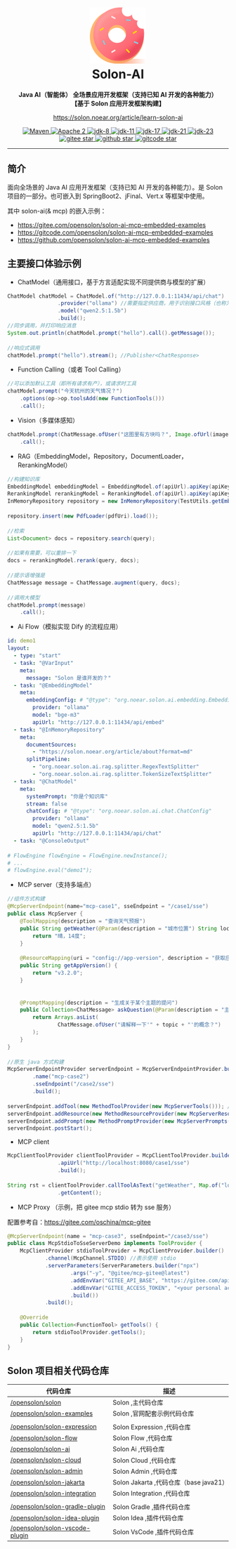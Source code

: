 <h1 align="center" style="text-align:center;">
<img src="solon_icon.png" width="128" />
<br />
Solon-AI
</h1>
<p align="center">
	<strong>Java AI（智能体） 全场景应用开发框架（支持已知 AI 开发的各种能力）</strong>
    <br/>
    <strong>【基于 Solon 应用开发框架构建】</strong>
</p>
<p align="center">
	<a href="https://solon.noear.org/article/learn-solon-ai">https://solon.noear.org/article/learn-solon-ai</a>
</p>

<p align="center">
    <a target="_blank" href="https://central.sonatype.com/search?q=org.noear%3Asolon-parent">
        <img src="https://img.shields.io/maven-central/v/org.noear/solon.svg?label=Maven%20Central" alt="Maven" />
    </a>
    <a target="_blank" href="LICENSE">
		<img src="https://img.shields.io/:License-Apache2-blue.svg" alt="Apache 2" />
	</a>
    <a target="_blank" href="https://www.oracle.com/java/technologies/javase/javase-jdk8-downloads.html">
		<img src="https://img.shields.io/badge/JDK-8-green.svg" alt="jdk-8" />
	</a>
    <a target="_blank" href="https://www.oracle.com/java/technologies/javase/jdk11-archive-downloads.html">
		<img src="https://img.shields.io/badge/JDK-11-green.svg" alt="jdk-11" />
	</a>
    <a target="_blank" href="https://www.oracle.com/java/technologies/javase/jdk17-archive-downloads.html">
		<img src="https://img.shields.io/badge/JDK-17-green.svg" alt="jdk-17" />
	</a>
    <a target="_blank" href="https://www.oracle.com/java/technologies/javase/jdk21-archive-downloads.html">
		<img src="https://img.shields.io/badge/JDK-21-green.svg" alt="jdk-21" />
	</a>
    <a target="_blank" href="https://www.oracle.com/java/technologies/javase/jdk23-archive-downloads.html">
		<img src="https://img.shields.io/badge/JDK-23-green.svg" alt="jdk-23" />
	</a>
    <br />
    <a target="_blank" href='https://gitee.com/noear/solon/stargazers'>
		<img src='https://gitee.com/noear/solon/badge/star.svg' alt='gitee star'/>
	</a>
    <a target="_blank" href='https://github.com/noear/solon/stargazers'>
		<img src="https://img.shields.io/github/stars/noear/solon.svg?style=flat&logo=github" alt="github star"/>
	</a>
    <a target="_blank" href='https://gitcode.com/opensolon/solon/star'>
		<img src='https://gitcode.com/opensolon/solon/star/badge.svg' alt='gitcode star'/>
	</a>
</p>

<hr />


## 简介

面向全场景的 Java AI 应用开发框架（支持已知 AI 开发的各种能力）。是 Solon 项目的一部分。也可嵌入到 SpringBoot2、jFinal、Vert.x 等框架中使用。

其中 solon-ai(& mcp) 的嵌入示例：

* https://gitee.com/opensolon/solon-ai-mcp-embedded-examples
* https://gitcode.com/opensolon/solon-ai-mcp-embedded-examples
* https://github.com/opensolon/solon-ai-mcp-embedded-examples

## 主要接口体验示例

* ChatModel（通用接口，基于方言适配实现不同提供商与模型的扩展）

```java
ChatModel chatModel = ChatModel.of("http://127.0.0.1:11434/api/chat")
                .provider("ollama") //需要指定供应商，用于识别接口风格（也称为方言）
                .model("qwen2.5:1.5b")
                .build();
//同步调用，并打印响应消息
System.out.println(chatModel.prompt("hello").call().getMessage());

//响应式调用
chatModel.prompt("hello").stream(); //Publisher<ChatResponse>
```

* Function Calling（或者 Tool Calling）

```java
//可以添加默认工具（即所有请求有产），或请求时工具
chatModel.prompt("今天杭州的天气情况？")
    .options(op->op.toolsAdd(new FunctionTools()))
    .call();
```

* Vision（多媒体感知）

```java
chatModel.prompt(ChatMessage.ofUser("这图里有方块吗？", Image.ofUrl(imageUrl)))
    .call();
```

* RAG（EmbeddingModel，Repository，DocumentLoader，RerankingModel）

```java
//构建知识库
EmbeddingModel embeddingModel = EmbeddingModel.of(apiUrl).apiKey(apiKey).provider(provider).model(model).batchSize(10).build();
RerankingModel rerankingModel = RerankingModel.of(apiUrl).apiKey(apiKey).provider(provider).model(model).build();
InMemoryRepository repository = new InMemoryRepository(TestUtils.getEmbeddingModel()); //3.初始化知识库

repository.insert(new PdfLoader(pdfUri).load());

//检索
List<Document> docs = repository.search(query);

//如果有需要，可以重排一下
docs = rerankingModel.rerank(query, docs);

//提示语增强是
ChatMessage message = ChatMessage.augment(query, docs);

//调用大模型
chatModel.prompt(message) 
    .call();
```

* Ai Flow（模拟实现 Dify 的流程应用）

```yaml
id: demo1
layout:
  - type: "start"
  - task: "@VarInput"
    meta:
      message: "Solon 是谁开发的？"
  - task: "@EmbeddingModel"
    meta:
      embeddingConfig: # "@type": "org.noear.solon.ai.embedding.EmbeddingConfig"
        provider: "ollama"
        model: "bge-m3"
        apiUrl: "http://127.0.0.1:11434/api/embed"
  - task: "@InMemoryRepository"
    meta:
      documentSources:
        - "https://solon.noear.org/article/about?format=md"
      splitPipeline:
        - "org.noear.solon.ai.rag.splitter.RegexTextSplitter"
        - "org.noear.solon.ai.rag.splitter.TokenSizeTextSplitter"
  - task: "@ChatModel"
    meta:
      systemPrompt: "你是个知识库"
      stream: false
      chatConfig: # "@type": "org.noear.solon.ai.chat.ChatConfig"
        provider: "ollama"
        model: "qwen2.5:1.5b"
        apiUrl: "http://127.0.0.1:11434/api/chat"
  - task: "@ConsoleOutput"

# FlowEngine flowEngine = FlowEngine.newInstance();
# ...
# flowEngine.eval("demo1");
```

* MCP server（支持多端点）

```java
//组件方式构建
@McpServerEndpoint(name="mcp-case1", sseEndpoint = "/case1/sse") 
public class McpServer {
    @ToolMapping(description = "查询天气预报")
    public String getWeather(@Param(description = "城市位置") String location) {
        return "晴，14度";
    }

    @ResourceMapping(uri = "config://app-version", description = "获取应用版本号", mimeType = "text/config")
    public String getAppVersion() {
        return "v3.2.0";
    }


    @PromptMapping(description = "生成关于某个主题的提问")
    public Collection<ChatMessage> askQuestion(@Param(description = "主题") String topic) {
        return Arrays.asList(
                ChatMessage.ofUser("请解释一下'" + topic + "'的概念？")
        );
    }
}

//原生 java 方式构建
McpServerEndpointProvider serverEndpoint = McpServerEndpointProvider.builder()
        .name("mcp-case2")
        .sseEndpoint("/case2/sse")
        .build();

serverEndpoint.addTool(new MethodToolProvider(new McpServerTools())); //添加工具
serverEndpoint.addResource(new MethodResourceProvider(new McpServerResources())); //添加资源
serverEndpoint.addPrompt(new MethodPromptProvider(new McpServerPrompts())); //添加提示语
serverEndpoint.postStart();
```

* MCP client

```java
McpClientToolProvider clientToolProvider = McpClientToolProvider.builder()
                .apiUrl("http://localhost:8080/case1/sse")
                .build();

String rst = clientToolProvider.callToolAsText("getWeather", Map.of("location", "杭州"))
                .getContent();
```


* MCP Proxy （示例，把 gitee mcp stdio 转为 sse 服务）

配置参考自：https://gitee.com/oschina/mcp-gitee

```java
@McpServerEndpoint(name = "mcp-case3", sseEndpoint="/case3/sse")
public class McpStdioToSseServerDemo implements ToolProvider {
    McpClientProvider stdioToolProvider = McpClientProvider.builder()
            .channel(McpChannel.STDIO) //表示使用 stdio
            .serverParameters(ServerParameters.builder("npx")
                    .args("-y", "@gitee/mcp-gitee@latest")
                    .addEnvVar("GITEE_API_BASE", "https://gitee.com/api/v5")
                    .addEnvVar("GITEE_ACCESS_TOKEN", "<your personal access token>")
                    .build())
            .build();

    @Override
    public Collection<FunctionTool> getTools() {
        return stdioToolProvider.getTools();
    }
}
```

## Solon 项目相关代码仓库



| 代码仓库                                                             | 描述                               | 
|------------------------------------------------------------------|----------------------------------| 
| [/opensolon/solon](../../../../opensolon/solon)                             | Solon ,主代码仓库                     | 
| [/opensolon/solon-examples](../../../../opensolon/solon-examples)           | Solon ,官网配套示例代码仓库                |
|                                                                  |                                  |
| [/opensolon/solon-expression](../../../../opensolon/solon-expression)                   | Solon Expression ,代码仓库           | 
| [/opensolon/solon-flow](../../../../opensolon/solon-flow)                   | Solon Flow ,代码仓库                 | 
| [/opensolon/solon-ai](../../../../opensolon/solon-ai)                       | Solon Ai ,代码仓库                   | 
| [/opensolon/solon-cloud](../../../../opensolon/solon-cloud)                 | Solon Cloud ,代码仓库                | 
| [/opensolon/solon-admin](../../../../opensolon/solon-admin)                 | Solon Admin ,代码仓库                | 
| [/opensolon/solon-jakarta](../../../../opensolon/solon-jakarta)             | Solon Jakarta ,代码仓库（base java21） | 
| [/opensolon/solon-integration](../../../../opensolon/solon-integration)     | Solon Integration ,代码仓库          | 
|                                                                  |                                  |
| [/opensolon/solon-gradle-plugin](../../../../opensolon/solon-gradle-plugin) | Solon Gradle ,插件代码仓库             | 
| [/opensolon/solon-idea-plugin](../../../../opensolon/solon-idea-plugin)     | Solon Idea ,插件代码仓库               | 
| [/opensolon/solon-vscode-plugin](../../../../opensolon/solon-vscode-plugin) | Solon VsCode ,插件代码仓库             | 
